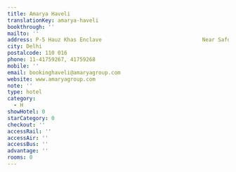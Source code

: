 ```yaml
---
title: Amarya Haveli
translationKey: amarya-haveli
bookthrough: ''
mailto: ''
address: P-5 Hauz Khas Enclave                                Near Safdarjung Dev. Area
city: Delhi
postalcode: 110 016
phone: 11-41759267, 41759268
mobile: ''
email: bookinghaveli@amaryagroup.com
website: www.amaryagroup.com
note: ''
type: hotel
category:
  - H
showHotel: 0
starCategory: 0
checkout: ''
accessRail: ''
accessAir: ''
accessBus: ''
advantage: ''
rooms: 0
---
```

